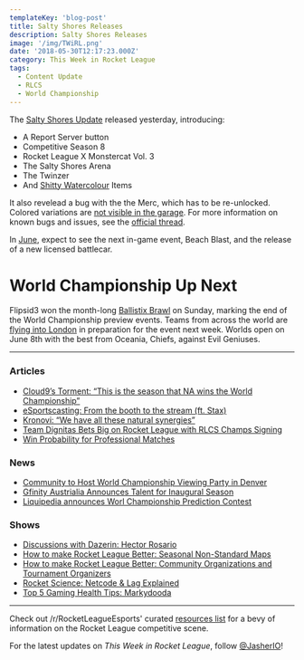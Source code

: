 ```yaml
---
templateKey: 'blog-post'
title: Salty Shores Releases
description: Salty Shores Releases
image: '/img/TWiRL.png'
date: '2018-05-30T12:17:23.000Z'
category: This Week in Rocket League
tags:
  - Content Update
  - RLCS
  - World Championship
---
```


The [Salty Shores Update](https://www.rocketleague.com/news/patch-notes-v1-45/) released yesterday, introducing:

* A Report Server button
* Competitive Season 8
* Rocket League X Monstercat Vol. 3
* The Salty Shores Arena
* The Twinzer
* And [Shitty Watercolour](https://twitter.com/SWatercolour) Items

It also revelead a bug with the the Merc, which has to be re-unlocked. Colored variations are [not visible in the garage](https://twitter.com/mrcoreydavis/status/1001534853601357824). For more information on known bugs and issues, see the [official thread](https://www.reddit.com/r/RocketLeague/comments/8m48fo/salty_shores_update_bug_fixes_and_known_issues/).

In [June](https://www.rocketleague.com/news/rocket-league-roadmap-summer-2018/), expect to see the next in-game event, Beach Blast, and the release of a new licensed battlecar.

# World Championship Up Next
Flipsid3 won the month-long [Ballistix Brawl](https://www.reddit.com/r/RocketLeagueEsports/comments/8mad79/ballistix_brawl_rocket_league_finals_this_sunday/) on Sunday, marking the end of the World Championship preview events. Teams from across the world are [flying into London](https://twitter.com/JakeRL_/status/1001321943675490304) in preparation for the event next week. Worlds open on June 8th with the best from Oceania, Chiefs, against Evil Geniuses. 

---

### Articles

* [Cloud9’s Torment: “This is the season that NA wins the World Championship”](http://rocketeers.gg/interview-cloud9-torment/)
* [eSportscasting: From the booth to the stream (ft. Stax)](https://www.foxbangor.com/bangor-local-sports/item/27601-esportscasting-from-the-booth-to-the-stream)
* [Kronovi: “We have all these natural synergies”](http://rocketeers.gg/interview-g2-kronovi-rlcs-rocket-league/)
* [Team Dignitas Bets Big on Rocket League with RLCS Champs Signing](https://www.redbull.com/us-en/team-dignitas-rocket-league-interview)
* [Win Probability for Professional Matches](https://octane.gg/news/win-probability-for-professional-matches/)

### News

* [Community to Host 
World Championship Viewing Party in Denver](https://www.reddit.com/r/RocketLeagueEsports/comments/8mj9w9/denver_confirmed_lan_meetup/)
* [Gfinity Austrialia Announces Talent for Inaugural Season](https://twitter.com/GfinityAU/status/1001750092208992257)
* [Liquipedia announces Worl Championship Prediction Contest](https://www.reddit.com/r/RocketLeagueEsports/comments/8n2kk7/liquipedia_rlcs_s5_lan_prediction_contest/)

### Shows

* [Discussions with Dazerin: Hector Rosario](https://www.youtube.com/watch?v=0akC2LZHlZI)
* [How to make Rocket League Better: Seasonal Non-Standard Maps](https://www.youtube.com/watch?v=ReRPmV84IBc)
* [How to make Rocket League Better: Community Organizations and Tournament Organizers](https://www.youtube.com/watch?v=P2We1i9aj9M)
* [Rocket Science: Netcode & Lag Explained](https://www.youtube.com/watch?v=c373LsgiXBc)
* [Top 5 Gaming Health Tips: Markydooda](https://www.youtube.com/watch?v=HCgKXaQrsg0)

---

Check out /r/RocketLeagueEsports' curated [resources list](https://www.reddit.com/r/RocketLeagueEsports/wiki/links) for a bevy of information on the Rocket League competitive scene.

For the latest updates on *This Week in Rocket League*, follow [@JasherIO](https://twitter.com/JasherIO)! 